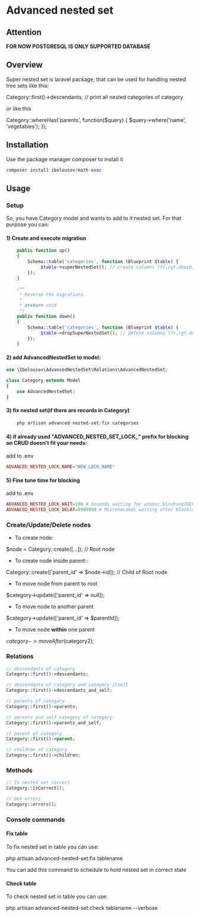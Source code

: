 # Advanced nested set

## Attention

**FOR NOW POSTGRESQL IS ONLY SUPPORTED DATABASE**

## Overview

Super nested set is laravel package, that can be used for handling nested tree sets like this:

Category::first()->descendants; // print all nested categories of category

or like this

Category::whereHas('parents', function($query) {
    $query->where('name', 'vegetables');
});

## Installation

Use the package manager composer to install it

```php
composer install ibelousov/math-exec
```

## Usage

### Setup

So, you have Category model and wants to add to it nested set. For that purpose you can:

#### 1) Create and execute migration

```php
    public function up()
    {
        Schema::table('categories', function (Blueprint $table) {
             $table->superNestedSet(); // create columns lft,rgt,depth,parent_id,deleted_at
        });
    }

    /**
     * Reverse the migrations.
     *
     * @return void
     */
    public function down()
    {
        Schema::table('categories', function (Blueprint $table) {
             $table->dropSuperNestedSet(); // delete columns lft,rgt,depth,parent_id,deleted_at
        });
    }
```

#### 2) add AdvancedNestedSet to model:

```php
use \Ibelousov\AdvancedNestedSet\Relations\AdvancedNestedSet;

class Category extends Model
{
    use AdvancedNestedSet;
}
```

#### 3) fix nested set(if there are records in Category)

```php
    php artisan advanced-nested-set:fix categories
```

#### 4) if already used "ADVANCED_NESTED_SET_LOCK_" prefix for blocking on CRUD doesn't fit your needs:

add to .env
```php
ADVANCED_NESTED_LOCK_NAME="NEW_LOCK_NAME"
```  

#### 5) Fine tune time for blocking

add to .env
```php
ADVANCED_NESTED_LOCK_WAIT=100 # Seconds waiting for atomic blocking(DEFAULT: 30)
ADVANCED_NESTED_LOCK_DELAY=9999999 # Microseconds waiting after blocking(DEFAULT: 10000)
```

### Create/Update/Delete nodes

- To create node:

$node = Category::create([...]); // Root node

- To create node inside parent::

Category::create(['parent_id' => $node->id]); // Child of Root node

- To move node from parent to root

$category->update(['parent_id' => null]);

- To move node to another parent

$category->update(['parent_id' => $parentId]);

- To move node **within** one parent

$category->moveAfter($category2);

### Relations

```php
// descendants of category
Category::first()->descendants;
``` 

```php
// descendants of category and category itself
Category::first()->descendants_and_self;
```

```php
// parents of category
Category::first()->parents;
```

```php
// parents and self category of category
Category::first()->parents_and_self;
```

```php
// parent of category
Category::first()->parent;
```

```php
// children of category
Category::first()->children;
```

### Methods

```php
// Is nested set correct
Category::isCorrect();
```

```php
// Get errors
Category::errors();
```

### Console commands

#### Fix table

To fix nested set in table you can use:

php artisan advanced-nested-set:fix tablename

You can add this command to schedule to hold nested set in correct state

#### Check table

To check nested set in table you can use:

php artisan advanced-nested-set:check tablename --verbose